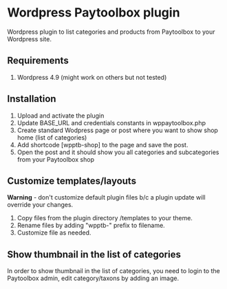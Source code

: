 # Wordpress Paytoolbox plugin

Wordpress plugin to list categories and products from Paytoolbox to your Wordpress site.

## Requirements

1. Wordpress 4.9 (might work on others but not tested)

## Installation

1. Upload and activate the plugin
2. Update BASE_URL and credentials constants in wppaytoolbox.php
3. Create standard Wodpress page or post where you want to show shop home (list of categories)
4. Add shortcode [wpptb-shop] to the page and save the post.
5. Open the post and it should show you all categories and subcategories from your Paytoolbox shop

## Customize templates/layouts

**Warning** - don't customize default plugin files b/c a plugin update will override your changes.

1. Copy files from the plugin directory /templates to your theme.
2. Rename files by adding "wpptb-" prefix to filename.
3. Customize file as needed.

## Show thumbnail in the list of categories

In order to show thumbnail in the list of categories, you need to login to the Paytoolbox admin, edit category/taxons by adding an image.